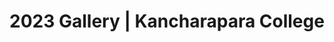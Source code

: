 ---
title: "2023 Gallery | Kancharapara College"
description: "2023 Gallery"
year: 2023

heading: "Year 2023"

layout: "gallery-by-year"
---